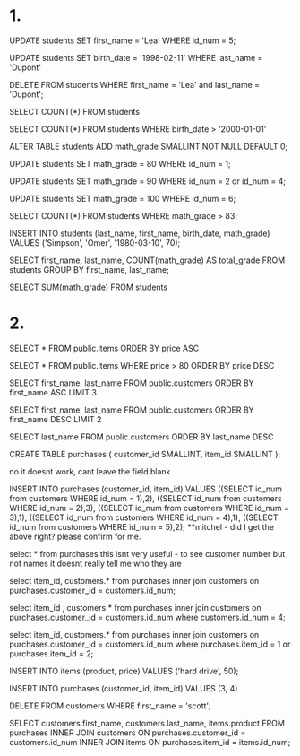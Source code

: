 # 1.

UPDATE students
SET first_name = 'Lea' 
WHERE id_num = 5;

UPDATE students
SET birth_date = '1998-02-11' 
WHERE last_name = 'Dupont'

DELETE FROM students WHERE first_name = 'Lea' and last_name = 'Dupont';

SELECT COUNT(*)
FROM students

SELECT COUNT(*)
FROM students
WHERE birth_date > '2000-01-01'

ALTER TABLE students
ADD math_grade SMALLINT NOT NULL DEFAULT 0;

UPDATE students
SET math_grade = 80
WHERE id_num = 1;

UPDATE students
SET math_grade = 90
WHERE id_num = 2 or id_num = 4;

UPDATE students
SET math_grade = 100
WHERE id_num = 6;

SELECT COUNT(*)
FROM students
WHERE math_grade > 83;

INSERT INTO students (last_name, first_name, birth_date, math_grade)
VALUES ('Simpson', 'Omer', '1980-03-10', 70);

SELECT first_name, last_name, COUNT(math_grade) AS total_grade
FROM students
GROUP BY first_name, last_name;

SELECT SUM(math_grade)
FROM students

# 2.

SELECT * FROM public.items
ORDER BY price ASC 

SELECT * FROM public.items
WHERE price > 80
ORDER BY price DESC

SELECT first_name, last_name 
FROM public.customers
ORDER BY first_name ASC
LIMIT 3

SELECT first_name, last_name 
FROM public.customers
ORDER BY first_name DESC
LIMIT 2

SELECT last_name 
FROM public.customers
ORDER BY last_name DESC

CREATE TABLE purchases (
    customer_id SMALLINT,
    item_id SMALLINT
);

no it doesnt work, cant leave the field blank

INSERT INTO purchases (customer_id, item_id) VALUES
((SELECT id_num from customers WHERE id_num = 1),2),
((SELECT id_num from customers WHERE id_num = 2),3),
((SELECT id_num from customers WHERE id_num = 3),1),
((SELECT id_num from customers WHERE id_num = 4),1),
((SELECT id_num from customers WHERE id_num = 5),2);
**mitchel - did I get the above right? please confirm for me.

select * from purchases
this isnt very useful - to see customer number but not names it doesnt really tell me who they are

select item_id, customers.* 
from purchases
inner join customers
on purchases.customer_id = customers.id_num;

select item_id , customers.*
from purchases
inner join customers
on purchases.customer_id = customers.id_num
where customers.id_num = 4;

select item_id, customers.*
from purchases
inner join customers
on purchases.customer_id = customers.id_num
where purchases.item_id = 1 or purchases.item_id = 2;

INSERT INTO items (product, price)
VALUES ('hard drive', 50);

INSERT INTO purchases (customer_id, item_id)
VALUES (3, 4)

DELETE FROM customers WHERE first_name = 'scott';

SELECT customers.first_name, customers.last_name, items.product
FROM purchases
INNER JOIN customers ON purchases.customer_id = customers.id_num
INNER JOIN items ON purchases.item_id = items.id_num;